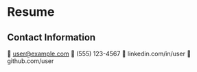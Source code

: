 # Resume

## Contact Information

📧 user@example.com
📱 (555) 123-4567
🔗 linkedin.com/in/user
🚀 github.com/user
